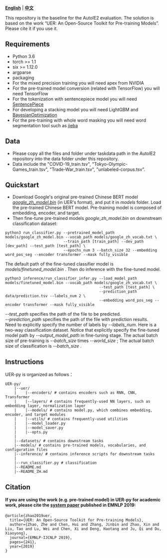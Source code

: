 [**English**](https://github.com/IIGROUP/AutoIE2/blob/main/baseline/README.md) | [**中文**](https://github.com/IIGROUP/AutoIE2/blob/main/baseline/README_ZH.md)

This repository is the baseline for the AutoIE2 evaluation. The solution is based on the work “UER: An Open-Source Toolkit for Pre-training Models”. Please cite it if you use it. 

## Requirements
* Python 3.6
* torch >= 1.1
* six >= 1.12.0
* argparse
* packaging
* For the mixed precision training you will need apex from NVIDIA
* For the pre-trained model conversion (related with TensorFlow) you will need TensorFlow
* For the tokenization with sentencepiece model you will need [SentencePiece](https://github.com/google/sentencepiece)
* For developing a stacking model you will need LightGBM and [BayesianOptimization](https://github.com/fmfn/BayesianOptimization)
* For the pre-training with whole word masking you will need word segmentation tool such as [jieba](https://github.com/fxsjy/jieba)

## Data
* Please copy all the files and folder under taskdata path in the AutoIE2 repository into the data folder under this repository.
* Data include the "COVID-19_train.tsv", "Tokyo-Olympic-Games_train.tsv", "Trade-War_train.tsv", "unlabeled-corpus.tsv".

## Quickstart
* Download Google's original pre-trained Chinese BERT model [*google_zh_model.bin*](https://share.weiyun.com/A1C49VPb) (in UER's format), and put it in *models* folder. Load the pre-trained Chinese BERT model. Pre-training model is composed of embedding, encoder, and target.
* Then fine-tune pre-trained models *google_zh_model.bin* on downstream classification dataset:
```
python3 run_classifier.py --pretrained_model_path models/google_zh_model.bin --vocab_path models/google_zh_vocab.txt \
                          --train_path [train_path] --dev_path [dev_path] --test_path [test_path] \
                          --epochs_num 3 --batch_size 32 --embedding word_pos_seg --encoder transformer --mask fully_visible
```
The default path of the fine-tuned classifier model is *models/finetuned_model.bin* . Then do inference with the fine-tuned model. 
```
python3 inference/run_classifier_infer.py --load_model_path models/finetuned_model.bin --vocab_path models/google_zh_vocab.txt \
                                          --test_path [test_path] \
                                          --prediction_path data/prediction.tsv --labels_num 2 \
                                          --embedding word_pos_seg --encoder transformer --mask fully_visible
```
*--test_path* specifies the path of the file to be predicted. <br>
*--prediction_path* specifies the path of the file with prediction results. <br>
Need to explicitly specify the number of labels by *--labels_num*. Here is a two-way classification dataset.
Notice that explicitly specify the fine-tuned model path by *--output_model_path* in fine-tuning stage. The actual batch size of pre-training is *--batch_size* times *--world_size* ; The actual batch size of classification is *--batch_size* . 

## Instructions
UER-py is organized as follows：
```
UER-py/
    |--uer/
    |    |--encoders/ # contains encoders such as RNN, CNN, Transformer
    |    |--layers/ # contains frequently-used NN layers, such as embedding layer, normalization layer
    |    |--models/ # contains model.py, which combines embedding, encoder, and target modules
    |    |--utils/ # contains frequently-used utilities
    |    |--model_loader.py
    |    |--model_saver.py
    |    |--opts.py
    |
    |--datasets/ # contains downstream tasks
    |--models/ # contains pre-trained models, vocabularies, and configuration files
    |--inference/ # contains inference scripts for downstream tasks
    |
    |--run_classifier.py # classification
    |--README.md
    |--README_ZH.md

```

## Citation
#### If you are using the work (e.g. pre-trained model) in UER-py for academic work, please cite the [system paper](https://arxiv.org/pdf/1909.05658.pdf) published in EMNLP 2019:
```
@article{zhao2019uer,
  title={UER: An Open-Source Toolkit for Pre-training Models},
  author={Zhao, Zhe and Chen, Hui and Zhang, Jinbin and Zhao, Xin and Liu, Tao and Lu, Wei and Chen, Xi and Deng, Haotang and Ju, Qi and Du, Xiaoyong},
  journal={EMNLP-IJCNLP 2019},
  pages={241},
  year={2019}
}
```